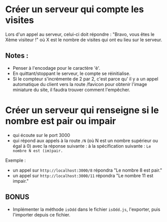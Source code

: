 # Créer un serveur qui compte les visites

Lors d'un appel au serveur, celui-ci doit répondre :
"Bravo, vous êtes le Xème visiteur !"
où X est le nombre de visites qui ont eu lieu sur le serveur.

## Notes :
- Penser à l'encodage pour le caractère 'è'.
- En quittant/stoppant le serveur, le compte se réinitialise. 
- Si le compteur s'incrémente de 2 par 2, c'est parce qu' il y a un appel automatique du client vers la route /favicon pour obtenir l'image miniature du site, il faudra trouver comment l'empêcher.

# Créer un serveur qui renseigne si le nombre est pair ou impair 
- qui écoute sur le port 3000
- qui répond aux appels à la route `/N` (où N est un nombre supérieur ou égal à 0) avec la réponse suivante : à la spécification suivante : 
 `Le nombre N est (im)pair.`

Exemple :
- un appel sur `http://localhost:3000/8` répondra "Le nombre 8 est pair."
- un appel sur `http://localhost:3000/11` répondra "Le nombre 11 est impair."

## BONUS 
- Implémenter la méthode `isOdd` dans le fichier `isOdd.js`, l'exporter, puis l'importer depuis ce fichier.




